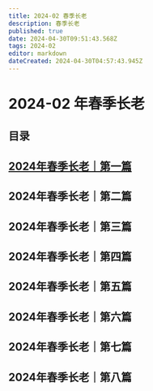 ```yaml
---
title: 2024-02 春季长老
description: 春季长老
published: true
date: 2024-04-30T09:51:43.568Z
tags: 2024-02
editor: markdown
dateCreated: 2024-04-30T04:57:43.945Z
---
```


# 2024-02 年春季长老
## 目录
## [2024年春季长老｜第一篇](/home/2024-02/2024-02-01)
## 2024年春季长老｜第二篇
## 2024年春季长老｜第三篇
## 2024年春季长老｜第四篇
## 2024年春季长老｜第五篇
## 2024年春季长老｜第六篇
## 2024年春季长老｜第七篇
## 2024年春季长老｜第八篇